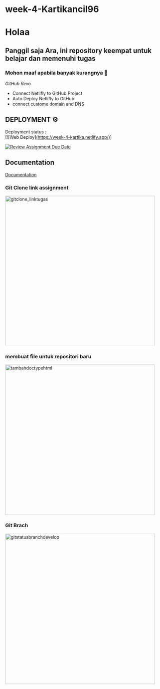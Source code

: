 # week-4-Kartikancil96
# Holaa
## Panggil saja Ara, ini repository keempat untuk belajar dan memenuhi tugas 

### Mohon maaf apabila banyak kurangnya 🙏

*GitHub Revo*
- Connect Netlifly to GitHub Project
- Auto Deploy Netlifly to GitHub
- connect custome domain and DNS

## DEPLOYMENT  ⚙️
Deployment status : <br/>
[![Web Deploy][(https://week-4-kartika.netlify.app/)](https://kartikancil.site/)]

[![Review Assignment Due Date](https://classroom.github.com/assets/deadline-readme-button-24ddc0f5d75046c5622901739e7c5dd533143b0c8e959d652212380cedb1ea36.svg)](https://classroom.github.com/a/isPhTOcA)

## Documentation

[Documentation](https://linktodocumentation)

### Git Clone link assignment

<img width="480" alt="gitclone_linktugas" src="https://github.com/RevoU-FSSE-2/week-4-Kartikancil96/assets/86463722/37843567-f1f1-4ffd-9788-e9e48a072af4">

### membuat file untuk repositori baru

<img width="480" alt="tambahdoctypehtml" src="https://github.com/RevoU-FSSE-2/week-4-Kartikancil96/assets/86463722/f7561e29-db6c-46c0-9520-a60d6b6a68ac">

### Git Brach 

<img width="480" alt="gitstatusbranchdevelop" src="https://github.com/RevoU-FSSE-2/week-4-Kartikancil96/assets/86463722/4675db1e-1caa-43ba-89e7-81079019a9d5">


